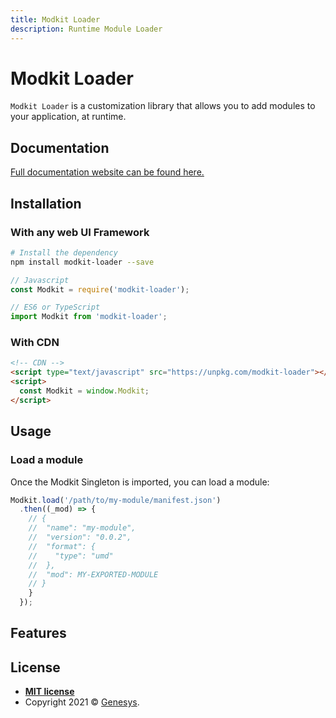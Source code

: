 ```yaml
---
title: Modkit Loader
description: Runtime Module Loader
---
```


# Modkit Loader

<!-- TODO Badges -->

`Modkit Loader` is a customization library that allows you to add modules to your application, at runtime.

## Documentation

[Full documentation website can be found here.](https://genesys.github.io/modkit-loader/)

## Installation

### With any web UI Framework

``` bash
# Install the dependency
npm install modkit-loader --save
```

``` javascript
// Javascript
const Modkit = require('modkit-loader');
```

``` typescript
// ES6 or TypeScript
import Modkit from 'modkit-loader';
```

### With CDN

``` html
<!-- CDN -->
<script type="text/javascript" src="https://unpkg.com/modkit-loader"></script>
<script>
  const Modkit = window.Modkit;
</script>
```

<!-- Better explanation about esm and system -->

## Usage

### Load a module

Once the Modkit Singleton is imported, you can load a module:

``` javascript
Modkit.load('/path/to/my-module/manifest.json')
  .then((_mod) => {
    // {
    //  "name": "my-module",
    //  "version": "0.0.2",
    //  "format": {
    //    "type": "umd"
    //  },
    //  "mod": MY-EXPORTED-MODULE
    // }
    }
  });
```

## Features

<!-- TODO -->

## License

- **[MIT license](http://opensource.org/licenses/mit-license.php)**
- Copyright 2021 © [Genesys](https://www.genesys.com/).
